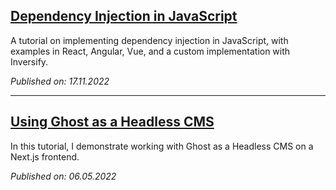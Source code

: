 ## [Dependency Injection in JavaScript](/blog/dependency-injection-javascript)

A tutorial on implementing dependency injection in JavaScript, with examples in React, Angular, Vue, and a custom implementation with Inversify.

_Published on: 17.11.2022_

---

## [Using Ghost as a Headless CMS](/blog/ghost-headless-cms)

In this tutorial, I demonstrate working with Ghost as a Headless CMS on a Next.js frontend.

_Published on: 06.05.2022_
